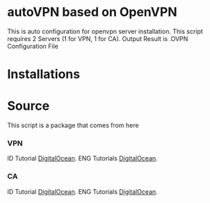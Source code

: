 # autoVPN based on OpenVPN
This is auto configuration for openvpn server installation. This script requires 2 Servers (1 for VPN, 1 for CA).
Output Result is .OVPN Configuration File

# Installations

# Source 
This script is a package that comes from here
### VPN
ID Tutorial [DigitalOcean](https://www.digitalocean.com/community/tutorials/how-to-set-up-and-configure-an-openvpn-server-on-ubuntu-20-04-id "Cara Menyiapkan dan Mengonfigurasi Server OpenVPN pada Ubuntu 20.04").
ENG Tutorials [DigitalOcean](https://www.digitalocean.com/community/tutorials/how-to-set-up-and-configure-an-openvpn-server-on-ubuntu-20-04 "How To Set Up and Configure an OpenVPN Server on Ubuntu 20.04").

### CA
ID Tutorial [DigitalOcean](https://www.digitalocean.com/community/tutorials/how-to-set-up-and-configure-a-certificate-authority-ca-on-ubuntu-20-04-id "Cara Menyiapkan dan Mengonfigurasi Otoritas Sertifikat (CA) Pada Ubuntu 20.04").
ENG Tutorials [DigitalOcean](https://www.digitalocean.com/community/tutorials/how-to-set-up-and-configure-a-certificate-authority-ca-on-ubuntu-20-04 "How To Set Up and Configure a Certificate Authority (CA) On Ubuntu 20.04").



